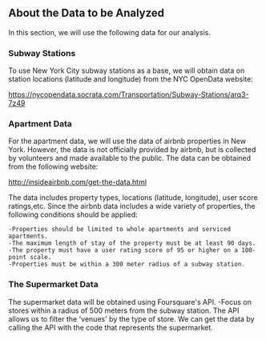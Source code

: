 ## About the Data to be Analyzed

In this section, we will use the following data for our analysis.

### Subway Stations
To use New York City subway stations as a base, we will obtain data on station locations (latitude and longitude) from the NYC OpenData website:

https://nycopendata.socrata.com/Transportation/Subway-Stations/arq3-7z49

### Apartment Data
For the apartment data, we will use the data of airbnb properties in New York. However, the data is not officially provided by airbnb, but is collected by volunteers and made available to the public. The data can be obtained from the following website:

http://insideairbnb.com/get-the-data.html

The data includes property types, locations (latitude, longitude), user score ratings,etc. Since the airbnb data includes a wide variety of properties, the following conditions should be applied:

	-Properties should be limited to whole apartments and serviced apartments.
	-The maximum length of stay of the property must be at least 90 days. 
	-The property must have a user rating score of 95 or higher on a 100-point scale.
	-Properties must be within a 300 meter radius of a subway station.

### The Supermarket Data
The supermarket data will be obtained using Foursquare's API.
	-Focus on stores within a radius of 500 meters from the subway station.
The API allows us to filter the 'venues' by the type of store. We can get the data by calling the API with the code that represents the supermarket.

